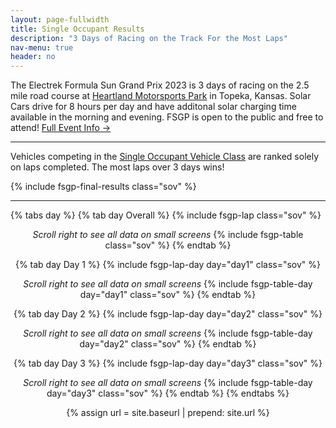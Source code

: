 ```yaml
---
layout: page-fullwidth
title: Single Occupant Results
description: "3 Days of Racing on the Track For the Most Laps"
nav-menu: true
header: no
---
```


The Electrek Formula Sun Grand Prix 2023 is 3 days of racing on the 2.5 mile road course at [Heartland Motorsports Park](http://heartlandmotorsports.us/) in Topeka, Kansas. Solar Cars drive for 8 hours per day and have additonal solar charging time available in the morning and evening. FSGP is open to the public and free to attend! [Full Event Info →](https://www.americansolarchallenge.org/the-competition/2023-formula-sun-grand-prix/)

-----

Vehicles competing in the [Single Occupant Vehicle Class](https://www.americansolarchallenge.org/the-competition/vehicle-classes/) are ranked solely on laps completed. The most laps over 3 days wins!

{% include fsgp-final-results class="sov" %}

-----

{% tabs day %}
{% tab day Overall %}
{% include fsgp-lap class="sov" %}
<br>
<div style="margin:auto; text-align:center;"> <i> Scroll right to see all data on small screens </i>
{% include fsgp-table class="sov" %}
{% endtab %}

{% tab day Day 1 %}
{% include fsgp-lap-day day="day1" class="sov" %}
<br>
<div style="margin:auto; text-align:center;"> <i> Scroll right to see all data on small screens </i>
{% include fsgp-table-day day="day1" class="sov" %}
{% endtab %}

{% tab day Day 2 %}
{% include fsgp-lap-day day="day2" class="sov" %}
<br>
<div style="margin:auto; text-align:center;"> <i> Scroll right to see all data on small screens </i>
{% include fsgp-table-day day="day2" class="sov" %}
{% endtab %}

{% tab day Day 3 %}
{% include fsgp-lap-day day="day3" class="sov" %}
<br>
<div style="margin:auto; text-align:center;"> <i> Scroll right to see all data on small screens </i>
{% include fsgp-table-day day="day3" class="sov" %}
{% endtab %}
{% endtabs %}

{% assign url = site.baseurl | prepend: site.url %}
<link rel="stylesheet" href="{{ url }}/assets/css/tabs.css">
<script src="{{ url }}/assets/js/tabs.js"></script>